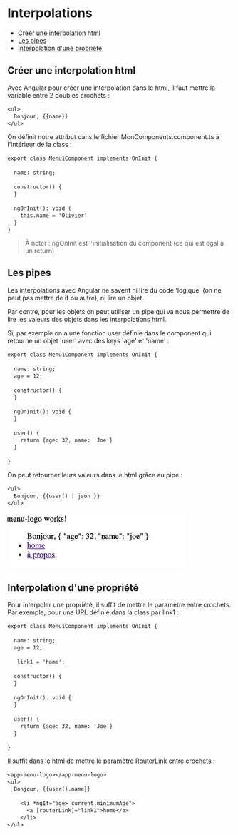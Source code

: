 # Interpolations

* [Créer une interpolation html](#créer-une-interpolation-html)
* [Les pipes](#les-pipes)
* [Interpolation d'une propriété](#interpolation-dune-proprit)

## Créer une interpolation html

Avec Angular pour créer une interpolation dans le html, il faut mettre la variable entre 2 doubles crochets :

```
<ul>
  Bonjour, {{name}}
</ul>
```

On définit notre attribut dans le fichier MonComponents.component.ts à l'intérieur de la class :

```
export class Menu1Component implements OnInit {

  name: string;

  constructor() {
  }

  ngOnInit(): void {
    this.name = 'Olivier'
  }
}
```

> À noter : ngOnInit est l'initialisation du component (ce qui est égal à un return)

## Les pipes

Les interpolations avec Angular ne savent ni lire du code 'logique' (on ne peut pas mettre de if ou autre), ni lire un objet.

Par contre, pour les objets on peut utiliser un pipe qui va nous permettre de lire les valeurs des objets dans les interpolations
html.

Si, par exemple on a une fonction user définie dans le component qui retourne un objet 'user' avec des keys 'age' et 'name' :

```
export class Menu1Component implements OnInit {

  name: string;
  age = 12;

  constructor() {
  }

  ngOnInit(): void {
  }

  user() {
    return {age: 32, name: 'Joe'}
  }

}
```

On peut retourner leurs valeurs dans le html grâce au pipe :

```
<ul>
  Bonjour, {{user() | json }}
</ul>
```

![pipe](img/pipe.PNG)

## Interpolation d'une propriété

Pour interpoler une propriété, il suffit de mettre le paramètre entre crochets. Par exemple, pour une URL définie dans la
class par link1 :

```
export class Menu1Component implements OnInit {

  name: string;
  age = 12;

   link1 = 'home';

  constructor() {
  }

  ngOnInit(): void {
  }

  user() {
    return {age: 32, name: 'Joe'}
  }

}
```

Il suffit dans le html de mettre le paramètre RouterLink entre crochets :

```
<app-menu-logo></app-menu-logo>
<ul>
  Bonjour, {{user().name}}

    <li *ngIf="age> current.minimumAge">
      <a [routerLink]="link1">home</a>
    </li>
</ul>
```
